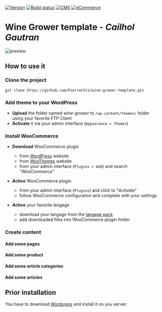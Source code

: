 [![Version](https://img.shields.io/badge/version-1.0-green.svg)](https://img.shields.io/badge/version-1.1-green.svg) [![Build status](https://img.shields.io/badge/build-passing-green.svg)](https://img.shields.io/badge/build-passing-green.svg) [![CMS](https://img.shields.io/badge/CMS-WordPress-lightgrey.svg)](https://img.shields.io/badge/CMS-WordPress-lightgrey.svg) [![eCommerce](https://img.shields.io/badge/E%20Commerce%20solution-WooCommerce-lightgrey.svg)](https://img.shields.io/badge/E%20Commerce%20solution-WooCommerce-lightgrey.svg)

# Wine Grower template - *Cailhol Gautran*

![preview](https://raw.githubusercontent.com/PierreChls/wine-grower-template/template-cailhol-gautran/wine-grower/images/preview.png)

## How to use it

### Clone the project

    git clone https://github.com/PierreChls/wine-grower-template.git
    
### Add theme to your WordPress

- **Upload** the folder named *wine-grower* to `/wp-content/themes/` folder using your favorite FTP Client
- **Activate** it via your admin interface (`Appearance > Themes`)

### Install WooCommerce

- **Download** WooCommerce plugin 
    - from [WordPress](https://fr.wordpress.org/plugins/woocommerce/) website  
    - from [WooThemes](https://www.woothemes.com/woocommerce/) website 
    - from your admin interface (`Plugins > Add`) and search "*WooCommerce*"
    
- **Active** WooCommerce plugin 
    - from your admin interface (`Plugins`) and click to "*Activate*"
    - follow WooCommerce configuration and complete with your settings
    
- **Active** your favorite langage
    - download your langage from the [langage pack](https://translate.wordpress.org/projects/wp-plugins/woocommerce/language-packs)
    - add downloaded files into WooCommerce plugin folder
    
 
### Create content

#### Add some pages

#### Add some product

#### Add some article categories

#### Add some articles   

    
## Prior installation

You have to download [Wordpress](https://wordpress.org/download/) and install it on you server.


